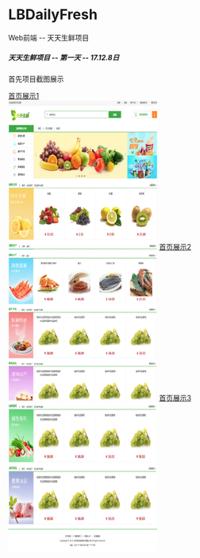 # LBDailyFresh
Web前端 -- 天天生鲜项目





##### 天天生鲜项目 -- 第一天 -- 17.12.8日
首先项目截图展示


[首页展示1](LBDailyFresh/项目截图/home1.png)<br>
<img src="项目截图/home1.png" width="300" height="300">
[首页展示2](LBDailyFresh/项目截图/home2.png)<br>
<img src="项目截图/home2.png" width="300" height="300">
[首页展示3](LBDailyFresh/项目截图/home3.png)<br>
<img src="项目截图/home3.png" width="300" height="300">




















